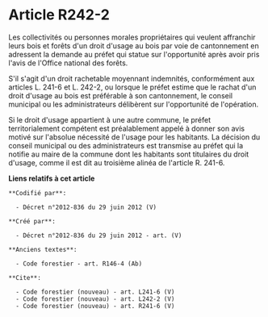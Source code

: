 # Article R242-2

Les collectivités ou personnes morales propriétaires qui veulent affranchir leurs bois et forêts d'un droit d'usage au bois
par voie de cantonnement en adressent la demande au préfet qui statue sur l'opportunité après avoir pris l'avis de l'Office
national des forêts.

S'il s'agit d'un droit rachetable moyennant indemnités, conformément aux articles L. 241-6 et L. 242-2, ou lorsque le préfet
estime que le rachat d'un droit d'usage au bois est préférable à son cantonnement, le conseil municipal ou les
administrateurs délibèrent sur l'opportunité de l'opération.

Si le droit d'usage appartient à une autre commune, le préfet territorialement compétent est préalablement appelé à donner
son avis motivé sur l'absolue nécessité de l'usage pour les habitants. La décision du conseil municipal ou des
administrateurs est transmise au préfet qui la notifie au maire de la commune dont les habitants sont titulaires du droit
d'usage, comme il est dit au troisième alinéa de l'article R. 241-6.

**Liens relatifs à cet article**

	**Codifié par**:

	  - Décret n°2012-836 du 29 juin 2012 (V)

	**Créé par**:

	  - Décret n°2012-836 du 29 juin 2012 - art. (V)

	**Anciens textes**:

	  - Code forestier - art. R146-4 (Ab)

	**Cite**:

	  - Code forestier (nouveau) - art. L241-6 (V)
	  - Code forestier (nouveau) - art. L242-2 (V)
	  - Code forestier (nouveau) - art. R241-6 (V)
